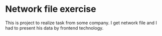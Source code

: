 # Network file exercise
This is project to realize task from some company. I get network file and I had to present his data by frontend technology.

